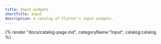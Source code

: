 ```yaml
---
title: Input widgets
shortTitle: Input
description: A catalog of Flutter's input widgets.
---
```


{% render "docs/catalog-page.md", categoryName:"Input", catalog:catalog %}
